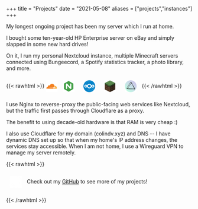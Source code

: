 +++
title = "Projects"
date = "2021-05-08"
aliases = ["projects","instances"]
+++

My longest ongoing project has been my server which I run at home.

I bought some ten-year-old HP Enterprise server on eBay and simply slapped in some new hard drives!

On it, I run my personal Nextcloud instance, multiple Minecraft servers connected using Bungeecord, a Spotify statistics tracker, a photo library, and more.

{{< rawhtml >}}
  <img src="/img/cloudflare.png" style="display: inline-block; vertical-align: middle; margin: 10px object-fit: none" width="32" height="32" />
  <img src="/img/nginx.png" style="display: inline-block; vertical-align: middle; margin: 10px" width="32" height="32" />
  <img src="/img/nextcloud.png" style="display: inline-block; vertical-align: middle; margin: 10px" width="32" height="32" />
  <img src="/img/minecraft.png" style="display: inline-block; vertical-align: middle; margin: 10px" width="32" height="32" />
  <img src="/img/photoprism.png" style="display: inline-block; vertical-align: middle; margin: 10px" width="32" height="32" />
{{< /rawhtml >}}

I use Nginx to reverse-proxy the public-facing web services like Nextcloud, but the traffic first passes through Cloudflare as a proxy.

The benefit to using decade-old hardware is that RAM is very cheap :)

I also use Cloudflare for my domain (colindv.xyz) and DNS -- I have dynamic DNS set up so that when my home's IP address changes, the services stay accessible.
When I am not home, I use a Wireguard VPN to manage my server remotely.

{{< rawhtml >}}
  <p>
  <img src="/img/github.png" style="display: inline-block; vertical-align: middle; margin: 10px" width="32" height="32" />
    Check out my <a href="https://github.com/Cubevoid">GitHub</a> to see more of my projects!
  </p>
{{< /rawhtml >}}
